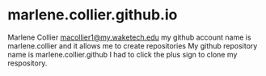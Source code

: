 # marlene.collier.github.io
Marlene Collier macollier1@my.waketech.edu
my github account name is marlene.collier and it allows me to create repositories
My github repository name is marlene.collier.github
I had to click the plus sign to clone my respository. 